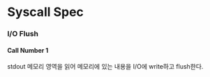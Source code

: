 # Syscall Spec

### I/O Flush
#### Call Number 1
stdout 메모리 영역을 읽어 메모리에 있는 내용을 I/O에 write하고 flush한다.